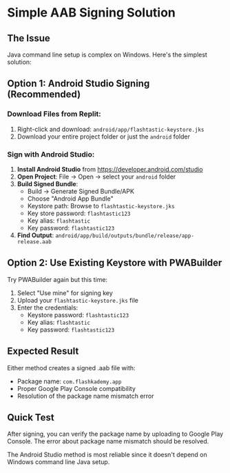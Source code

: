 # Simple AAB Signing Solution

## The Issue
Java command line setup is complex on Windows. Here's the simplest solution:

## Option 1: Android Studio Signing (Recommended)

### Download Files from Replit:
1. Right-click and download: `android/app/flashtastic-keystore.jks`
2. Download your entire project folder or just the `android` folder

### Sign with Android Studio:
1. **Install Android Studio** from https://developer.android.com/studio
2. **Open Project**: File → Open → select your `android` folder
3. **Build Signed Bundle**:
   - Build → Generate Signed Bundle/APK
   - Choose "Android App Bundle"
   - Keystore path: Browse to `flashtastic-keystore.jks`
   - Key store password: `flashtastic123`
   - Key alias: `flashtastic`
   - Key password: `flashtastic123`
4. **Find Output**: `android/app/build/outputs/bundle/release/app-release.aab`

## Option 2: Use Existing Keystore with PWABuilder

Try PWABuilder again but this time:
1. Select "Use mine" for signing key
2. Upload your `flashtastic-keystore.jks` file
3. Enter the credentials:
   - Keystore password: `flashtastic123`
   - Key alias: `flashtastic`
   - Key password: `flashtastic123`

## Expected Result
Either method creates a signed .aab file with:
- Package name: `com.flashkademy.app`
- Proper Google Play Console compatibility
- Resolution of the package name mismatch error

## Quick Test
After signing, you can verify the package name by uploading to Google Play Console. The error about package name mismatch should be resolved.

The Android Studio method is most reliable since it doesn't depend on Windows command line Java setup.